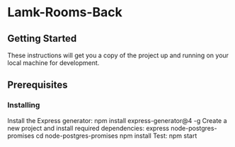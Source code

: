# Lamk-Rooms-Back
## Getting Started

These instructions will get you a copy of the project up and running on your local machine for development.

## Prerequisites
### Installing
Install the Express generator:
  npm install express-generator@4 -g
Create a new project and install required dependencies:
  express node-postgres-promises
  cd node-postgres-promises
  npm install
Test:
  npm start


